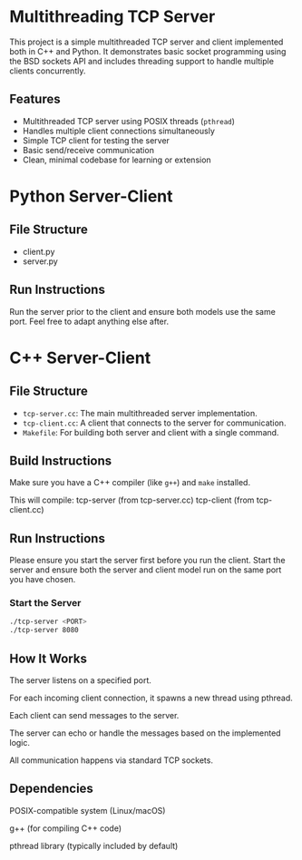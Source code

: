 # Multithreading TCP Server

This project is a simple multithreaded TCP server and client implemented both in C++ and Python. It demonstrates basic socket programming using the BSD sockets API and includes threading support to handle multiple clients concurrently.

## Features

- Multithreaded TCP server using POSIX threads (`pthread`)
- Handles multiple client connections simultaneously
- Simple TCP client for testing the server
- Basic send/receive communication
- Clean, minimal codebase for learning or extension

# Python Server-Client

## File Structure
- client.py
- server.py

## Run Instructions

Run the server prior to the client and ensure both models use the same port. Feel free to adapt anything else after.

# C++ Server-Client

## File Structure 

- `tcp-server.cc`: The main multithreaded server implementation.
- `tcp-client.cc`: A client that connects to the server for communication.
- `Makefile`: For building both server and client with a single command.

## Build Instructions

Make sure you have a C++ compiler (like `g++`) and `make` installed.

This will compile: 
tcp-server (from tcp-server.cc) 
tcp-client (from tcp-client.cc) 

## Run Instructions

Please ensure you start the server first before you run the client. Start the server and ensure both the server and client model run on the same port you have chosen.

### Start the Server

```bash
./tcp-server <PORT>
./tcp-server 8080
```

## How It Works
The server listens on a specified port.

For each incoming client connection, it spawns a new thread using pthread.

Each client can send messages to the server.

The server can echo or handle the messages based on the implemented logic.

All communication happens via standard TCP sockets.

## Dependencies
POSIX-compatible system (Linux/macOS)

g++ (for compiling C++ code)

pthread library (typically included by default)

